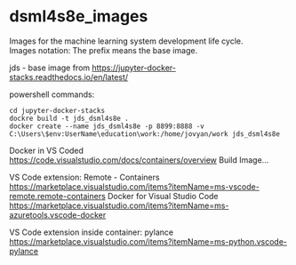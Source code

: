 # dsml4s8e_images

Images for the machine learning system development life cycle.  
Images notation: 
The prefix means the base image.

jds - base image from https://jupyter-docker-stacks.readthedocs.io/en/latest/

powershell commands:
```
cd jupyter-docker-stacks
dockre build -t jds_dsml4s8e .  
docker create --name jds_dsml4s8e -p 8899:8888 -v C:\Users\$env:UserName\education\work:/home/jovyan/work jds_dsml4s8e 
```

Docker in VS Coded
https://code.visualstudio.com/docs/containers/overview 
Build Image...

VS Code extension:
Remote - Containers https://marketplace.visualstudio.com/items?itemName=ms-vscode-remote.remote-containers
Docker for Visual Studio Code https://marketplace.visualstudio.com/items?itemName=ms-azuretools.vscode-docker

VS Code extension inside container:
pylance https://marketplace.visualstudio.com/items?itemName=ms-python.vscode-pylance